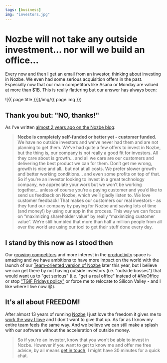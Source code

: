 ```yaml
---
tags: [business]
img: "investors.jpg"
---
```


# Nozbe will not take any outside investment... nor will we build an office...

Every now and then I get an email from an investor, thinking about investing in Nozbe. We even had some serious acquisition offers in the past. Especially now that our main competitors like Asana or Monday are valued at more than $1B. This is really flattering but our answer has always been:

<!--More-->

![{{ page.title }}](/img/{{ page.img }})

## Thank you but: "NO, thanks!"

As I've written [almost 2 years ago on the Nozbe blog](https://nozbe.com/blog/11-years/):

> **Nozbe is completely self-funded or better yet - customer funded.** We have no outside investors and we’ve never had them and are not planning to get them. We’ve had quite a few offers to invest in Nozbe, but the thing is, our company is not really a good fit for investors. All they care about is growth… and all we care are our customers and delivering the best product we can for them. Don’t get me wrong, growth is nice and all.. but not at all costs. We prefer slower growth and better working conditions… and even some profits on top of that. So if you’re an investor looking to invest in a great technology company, we appreciate your work but we won’t be working together… unless of course you’re a paying customer and you’d like to send us feedback on Nozbe, which we’ll gladly listen to. We love customer feedback! That makes our customers our real investors - as they fund our company by paying for Nozbe and saving lots of time (and money!) by using our app in the process. This way we can focus on “maximizing shareholder value” by really “maximizing customer value”. We’re still humbled that more than half a million people from all over the world are using our tool to get their stuff done every day.

## I stand by this now as I stood then

Our [growing competitors](https://www.forbes.com/sites/alexkonrad/2019/07/30/monday-raises-150-million-becomes-israel-top-unicorn/) and more interest in the [productivity](/productivity) space is amazing and we have ambitions to have more impact on the world with the launch of our [Team-oriented version of Nozbe](https://nozbe.com/) later this year, but I believe we can get there by not having outside investors (i.e. "outside bosses") that would want us to "get serious" (i.e. "get a real office" instead of [#NoOffice](https://NoOffice.org) or stop ["TGIF Fridays policy"](https://sliwinski.com/tgif) or force me to relocate to Silicon Valley - and I like where I live now 😎).

## It's all about FREEDOM!

After almost 13 years of running [Nozbe][n] I just love the freedom it gives me to [work the way I love](https://sliwinski.com/5-loves) and I don't want to give that up. As far as I know my entire team feels the same way. And we believe we can still make a splash with our software without the acceleration of outside money.

> So if you're an investor, know that you won't be able to invest in Nozbe. However if you want to get to know me and offer me free advice, by all means [get in touch](https://sliwinski.com/contact), I might have 30 minutes for a quick chat.

[n]: https://nozbe.com/?a=mike
[p]: /podcast